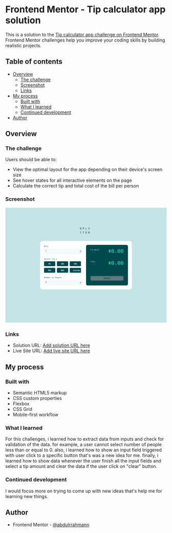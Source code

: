 # Frontend Mentor - Tip calculator app solution

This is a solution to the [Tip calculator app challenge on Frontend Mentor](https://www.frontendmentor.io/challenges/tip-calculator-app-ugJNGbJUX). Frontend Mentor challenges help you improve your coding skills by building realistic projects.

## Table of contents

- [Overview](#overview)
  - [The challenge](#the-challenge)
  - [Screenshot](#screenshot)
  - [Links](#links)
- [My process](#my-process)
  - [Built with](#built-with)
  - [What I learned](#what-i-learned)
  - [Continued development](#continued-development)
- [Author](#author)

## Overview

### The challenge

Users should be able to:

- View the optimal layout for the app depending on their device's screen size
- See hover states for all interactive elements on the page
- Calculate the correct tip and total cost of the bill per person

### Screenshot

![](images/screenshot.png)

### Links

- Solution URL: [Add solution URL here](https://www.frontendmentor.io/solutions/tip-calculator-app-nLhRgczMvl)
- Live Site URL: [Add live site URL here](https://abdulrrahmann.github.io/tip-calculator-app/)

## My process

### Built with

- Semantic HTML5 markup
- CSS custom properties
- Flexbox
- CSS Grid
- Mobile-first workflow

### What I learned

For this challenges, i learned how to extract data from inputs and check for validation of the data. for example, a user cannot select number of people less than or equal to 0.
also, i learned how to show an input field triggered with user click to a specific button that's was a new idea for me.
finally, i learned how to show data whenever the user finish all the input fields and select a tip amount and clear the data if the user click on "clear" button.

### Continued development

I would focus more on trying to come up with new ideas that's help me for learning new things.

## Author

- Frontend Mentor - [@abdulrrahmann](https://www.frontendmentor.io/profile/abdulrrahmann)
